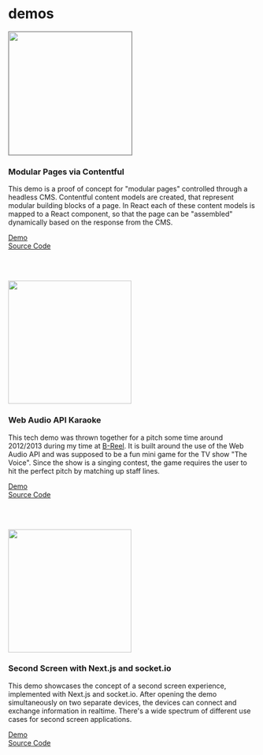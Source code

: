 # demos


[<img src="https://demo-contentful.artofrawr.com/contentful.jpg" width="250" style="border: 1px solid grey" />](https://github.com/artofrawr/demo-contentful)

### Modular Pages via Contentful
This demo is a proof of concept for "modular pages" controlled through a headless CMS. Contentful content models are created, that represent modular building blocks of a page. In React each of these content models is mapped to a React component, so that the page can be "assembled" dynamically based on the response from the CMS. 

[Demo](https://demo-contentful.artofrawr.com/)  
[Source Code](https://github.com/artofrawr/demo-contentful)  

<br>  
<br>  

[<img src="https://demo-karaoke.artofrawr.com/images/karaoke.jpg" width="250" />](https://github.com/artofrawr/demo-karaoke)

### Web Audio API Karaoke
This tech demo was thrown together for a pitch some time around 2012/2013 during my time at [B-Reel](https://www.b-reel.com). It is built around the use of the Web Audio API and was supposed to be a fun mini game for the TV show "The Voice". Since the show is a singing contest, the game requires the user to hit the perfect pitch by matching up staff lines.

[Demo](http://demo-karaoke.artofrawr.com/)  
[Source Code](https://github.com/artofrawr/demo-karaoke)  

<br>  
<br>  

[<img src="https://demo-secondscreen.artofrawr.com/static/secondscreen.jpg" width="250" />](https://github.com/artofrawr/demo-secondscreen)

### Second Screen with Next.js and socket.io 
This demo showcases the concept of a second screen experience, implemented with Next.js and socket.io. After opening the demo simultaneously on two separate devices, the devices can connect and exchange information in realtime. There's a wide spectrum of different use cases for second screen applications.

[Demo](https://demo-secondscreen.artofrawr.com)  
[Source Code](https://github.com/artofrawr/demo-secondscreen)  

